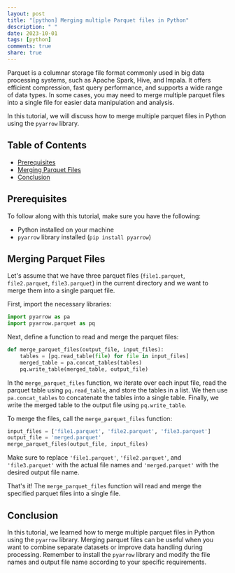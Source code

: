 ```yaml
---
layout: post
title: "[python] Merging multiple Parquet files in Python"
description: " "
date: 2023-10-01
tags: [python]
comments: true
share: true
---
```


Parquet is a columnar storage file format commonly used in big data processing systems, such as Apache Spark, Hive, and Impala. It offers efficient compression, fast query performance, and supports a wide range of data types. In some cases, you may need to merge multiple parquet files into a single file for easier data manipulation and analysis.

In this tutorial, we will discuss how to merge multiple parquet files in Python using the `pyarrow` library.

## Table of Contents
- [Prerequisites](#prerequisites)
- [Merging Parquet Files](#merging-parquet-files)
- [Conclusion](#conclusion)

## Prerequisites
To follow along with this tutorial, make sure you have the following:

- Python installed on your machine
- `pyarrow` library installed (`pip install pyarrow`)

## Merging Parquet Files
Let's assume that we have three parquet files (`file1.parquet`, `file2.parquet`, `file3.parquet`) in the current directory and we want to merge them into a single parquet file.

First, import the necessary libraries:
```python
import pyarrow as pa
import pyarrow.parquet as pq
```

Next, define a function to read and merge the parquet files:
```python
def merge_parquet_files(output_file, input_files):
    tables = [pq.read_table(file) for file in input_files]
    merged_table = pa.concat_tables(tables)
    pq.write_table(merged_table, output_file)
```

In the `merge_parquet_files` function, we iterate over each input file, read the parquet table using `pq.read_table`, and store the tables in a list. We then use `pa.concat_tables` to concatenate the tables into a single table. Finally, we write the merged table to the output file using `pq.write_table`.

To merge the files, call the `merge_parquet_files` function:
```python
input_files = ['file1.parquet', 'file2.parquet', 'file3.parquet']
output_file = 'merged.parquet'
merge_parquet_files(output_file, input_files)
```

Make sure to replace `'file1.parquet'`, `'file2.parquet'`, and `'file3.parquet'` with the actual file names and `'merged.parquet'` with the desired output file name.

That's it! The `merge_parquet_files` function will read and merge the specified parquet files into a single file.

## Conclusion
In this tutorial, we learned how to merge multiple parquet files in Python using the `pyarrow` library. Merging parquet files can be useful when you want to combine separate datasets or improve data handling during processing. Remember to install the `pyarrow` library and modify the file names and output file name according to your specific requirements.
